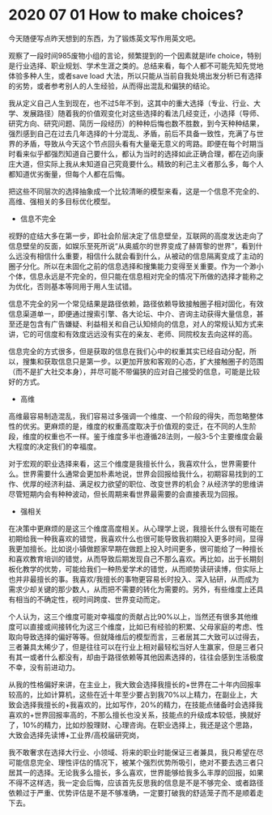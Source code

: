 # 2020 07 01 How to make choices?

今天随便写点昨天想到的东西，为了锻炼英文写作用英文吧。

观察了一段时间985废物小组的言论，频繁提到的一个因素就是life choice，特别是行业选择、职业规划、学术生涯之类的。总结来看，每个人都不可能先知先觉地体验多种人生，或者save load 大法，所以只能从当前自我处境出发分析已有选择的劣势，或者参考别人的人生经验，从而得出混乱和偏狭的结论。

我从定义自己人生到现在，也不过5年不到，这其中的重大选择（专业、行业、大学、发展路径）随着我的价值观变化对这些选择的看法几经变迁，小选择（导师、研究方向、研究问题、简历一段经历）的种种后悔也数不胜数，到今天种种结果，强烈感到自己在过去几年选择的十分混乱、矛盾，前后不具备一致性，充满了与世界的矛盾，导致从今天这个节点回头看有大量毫无意义的弯路。即便在每个时期当时看来似乎都强烈知道自己要什么，都认为当时的选择如此正确合理，都在迈向康庄大道，但实际上我从未知道自己究竟要什么。精致的利己主义者那么多，每个人都知道优劣衡量，但每个人都在后悔。

把这些不同层次的选择抽象成一个比较清晰的模型来看，这是一个信息不完全的、高维、强相关的多目标优化模型。

-   信息不完全

视野的症结大多在第一步，即社会阶层决定了信息壁垒，互联网的高度发达走向了信息壁垒的反面，如娱乐至死所说“从奥威尔的世界变成了赫胥黎的世界”，看到什么远没有相信什么重要，相信什么就会看到什么，从被动的信息隔离变成了主动的圈子分化。所以在未固化之前的信息选择和搜集能力变得至关重要。作为一个渺小个体，信息永远是不完全的，但只能在信息相对完全的情况下所做的选择才能称之为优化，否则基本等同用于用人生试错。

信息不完全的另一个常见结果是路径依赖，路径依赖导致接触圈子相对固化，有效信息渠道单一，即便通过搜索引擎、各大论坛、中介、咨询主动获得大量信息，甚至还是包含有广告嫌疑、利益相关和自己认知倾向的信息，对人的常规认知方式来讲，它的可信度和有效度远远没有实在的亲友、老师、同院校友去向这样的高。

信息完全的方式很多，但是获取的信息在我们心中的权重其实已经自动分配，所以，搜集和获取信息只是第一步。以更加开放和客观的心态，扩大接触圈子的范围（而不是扩大社交本身），并尽可能不带偏狭的应对自己接受的信息，可能是比较好的方式。

-   高维

高维最容易制造混乱，我们容易过多强调一个维度、一个阶段的得失，而忽略整体性的优劣。更麻烦的是，维度的权重高度取决于价值观的变迁，在不同的人生阶段，维度的权重也不一样。鉴于维度多半也遵循28法则，一般3-5个主要维度会最大程度的决定我们的幸福度。

对于宏观的职业选择来看，这三个维度是我擅长什么，我喜欢什么，世界需要什么。世界需要什么通常会更加朴素地说，世界会回报给我什么，初期容易找到的工作、优厚的经济利益、满足权力欲望的职位、改变世界的机会？从经济学的思维讲尽管短期内会有种种波动，但长周期来看世界最需要的会直接表现为回报。

-   强相关

在决策中更麻烦的是这三个维度高度相关。从心理学上说，我擅长什么很有可能在初期给我一种我喜欢的错觉，我喜欢什么也很可能导致我初期投入更多时间，显得我更加擅长。比如说小镇做题家早期在做题上投入时间更多，很可能给了一种擅长和喜欢教育培训的错觉，从而导致后期发现自己不那么喜欢。再比如，出于长期刻板化教学的优势，可能给我们一种热爱学术的错觉，从而顺势读研读博，但实际上也并非最擅长的事。我喜欢/我擅长的事物更容易长时投入、深入钻研，从而成为需求少却关键的那少数人，从而把不需要的转化为需要的。另外，有些维度上还具有相当的不确定性，视时间跨度、世界变动而定。

个人认为，这三个维度可能对幸福度的贡献占比90%以上，当然还有很多其他维度可以直接或间接转化为这三个维度，比如已有经验的积累、父母家庭的考虑、性取向导致选择的偏好等等。但就降维后的模型而言，三者居其二大致可以过得去，三者兼具太稀少了，但是往往可以在行业上相对最轻松当好人生赢家，但是三者只有其一或者什么都没有，却由于路径依赖等其他因素选择的，往往会感到生活极度不幸，没有前进动力。

从我的性格偏好来讲，在主业上，我大致会选择我擅长的+世界在二十年内回报率较高的，比如计算机，这些在近十年至少要占到我70%以上精力，在副业上，大致会选择我擅长的+我喜欢的，比如写作，20%的精力，在技能点储备时会选择我喜欢的+世界回报率高的，不那么擅长也没关系，技能点的升级成本较低，换就好了，10%的精力，比如炒股理财、心理咨询。在职业选择上，我还是这个思路，大致会选择先读博+工业界/高校届研究岗，

我不敢奢求在选择大行业、小领域、将来的职业时能保证三者兼具，我只希望在尽可能信息完全、理性评估的情况下，被某个强烈优势所吸引，绝对不要去选三者只居其一的选择。无论我多么擅长，多么喜欢，世界能够给我多么丰厚的回报，如果不得不这样选，我一定会后悔，应该首先反思我的信息是不是不够完全、或者路径依赖过于严重、优势评估是不是不够准确，一定要打破我的舒适笼子而不是顺着走下去。


